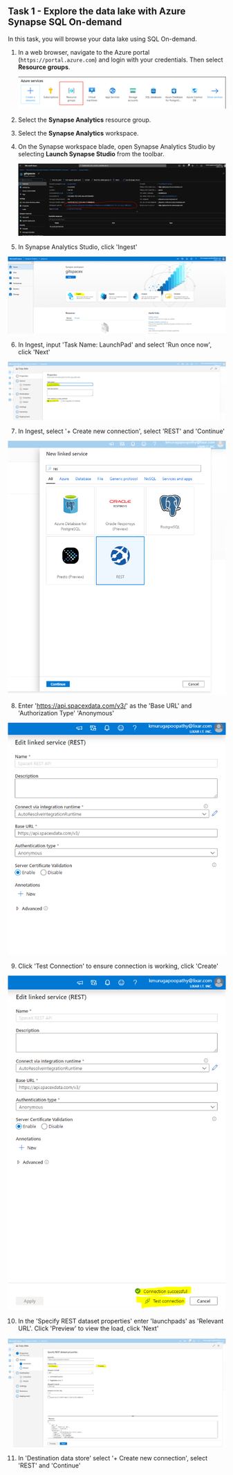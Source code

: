 ## Task 1 - Explore the data lake with Azure Synapse SQL On-demand

In this task, you will browse your data lake using SQL On-demand.

1. In a web browser, navigate to the Azure portal (`https://portal.azure.com`) and login with your credentials. Then select **Resource groups**.

    ![Open Azure resource group](./media/01-open-resource-groups.PNG "Azure resource groups")

2. Select the **Synapse Analytics** resource group.

3. Select the **Synapse Analytics** workspace.

4. On the Synapse workspace blade, open Synapse Analytics Studio by selecting **Launch Synapse Studio** from the toolbar.

   ![The Launch Synapse Studio button is highlighted on the Synapse workspace toolbar.](media/ex01-launch-synapse-studio.PNG "Launch Synapse Studio")
   
5. In Synapse Analytics Studio, click 'Ingest'

  ![Open Data hub in Synapse Analytics Studio](./media/ex01-ingest-01.PNG)
  
6. In Ingest, input 'Task Name: LaunchPad' and select 'Run once now', click 'Next'

  ![Open Data hub in Synapse Analytics Studio](./media/ex01-ingest-02.PNG)

7. In Ingest, select '+ Create new connection', select 'REST' and 'Continue'

  ![Open Data hub in Synapse Analytics Studio](./media/ex01-ingest-03.PNG)

8. Enter 'https://api.spacexdata.com/v3/' as the 'Base URL' and 'Authorization Type' 'Anonymous'

  ![Open Data hub in Synapse Analytics Studio](./media/ex01-ingest-04.PNG)

9. Click 'Test Connection' to ensure connection is working, click 'Create'

  ![Open Data hub in Synapse Analytics Studio](./media/ex01-ingest-05.PNG)

10. In the 'Specify REST dataset properties' enter 'launchpads' as 'Relevant URL'. Click 'Preview' to view the load, click 'Next'

  ![Open Data hub in Synapse Analytics Studio](./media/ex01-ingest-06.PNG)
  
11. In 'Destination data store' select '+ Create new connection', select 'REST' and 'Continue'

